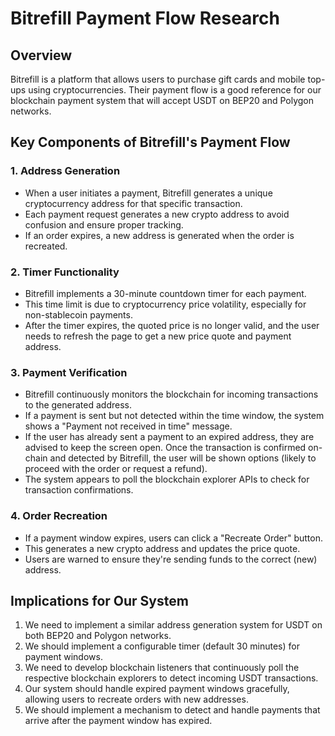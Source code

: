 # Bitrefill Payment Flow Research

## Overview
Bitrefill is a platform that allows users to purchase gift cards and mobile top-ups using cryptocurrencies. Their payment flow is a good reference for our blockchain payment system that will accept USDT on BEP20 and Polygon networks.

## Key Components of Bitrefill's Payment Flow

### 1. Address Generation
- When a user initiates a payment, Bitrefill generates a unique cryptocurrency address for that specific transaction.
- Each payment request generates a new crypto address to avoid confusion and ensure proper tracking.
- If an order expires, a new address is generated when the order is recreated.

### 2. Timer Functionality
- Bitrefill implements a 30-minute countdown timer for each payment.
- This time limit is due to cryptocurrency price volatility, especially for non-stablecoin payments.
- After the timer expires, the quoted price is no longer valid, and the user needs to refresh the page to get a new price quote and payment address.

### 3. Payment Verification
- Bitrefill continuously monitors the blockchain for incoming transactions to the generated address.
- If a payment is sent but not detected within the time window, the system shows a "Payment not received in time" message.
- If the user has already sent a payment to an expired address, they are advised to keep the screen open. Once the transaction is confirmed on-chain and detected by Bitrefill, the user will be shown options (likely to proceed with the order or request a refund).
- The system appears to poll the blockchain explorer APIs to check for transaction confirmations.

### 4. Order Recreation
- If a payment window expires, users can click a "Recreate Order" button.
- This generates a new crypto address and updates the price quote.
- Users are warned to ensure they're sending funds to the correct (new) address.

## Implications for Our System

1. We need to implement a similar address generation system for USDT on both BEP20 and Polygon networks.
2. We should implement a configurable timer (default 30 minutes) for payment windows.
3. We need to develop blockchain listeners that continuously poll the respective blockchain explorers to detect incoming USDT transactions.
4. Our system should handle expired payment windows gracefully, allowing users to recreate orders with new addresses.
5. We should implement a mechanism to detect and handle payments that arrive after the payment window has expired.

